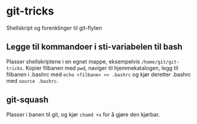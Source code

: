 # git-tricks
Shellskript og forenklinger til git-flyten

## Legge til kommandoer i sti-variabelen til bash
Plasser shellskriptene i en egnet mappe, eksempelvis ```/home/git/git-tricks```. Kopier filbanen med ```pwd```, naviger til hjemmekatalogen, legg til filbanen i .bashrc med ```echo <filbane> >> .bashrc``` og kjør deretter .bashrc med ```source .bashrc```.

## git-squash
Plasser i banen til git, og kjør ```chomd +x``` for å gjøre den kjørbar.
